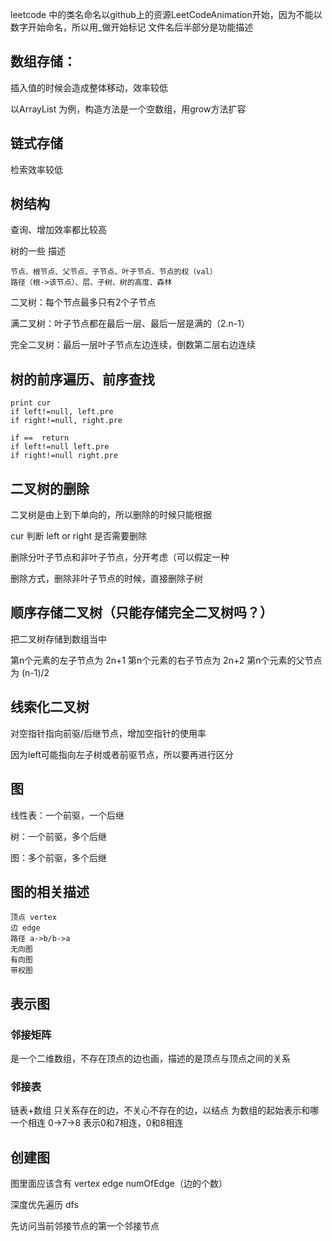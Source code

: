 leetcode 中的类名命名以github上的资源LeetCodeAnimation开始，因为不能以数字开始命名，所以用_做开始标记
文件名后半部分是功能描述

## 数组存储：

插入值的时候会造成整体移动，效率较低

以ArrayList 为例，构造方法是一个空数组，用grow方法扩容

## 链式存储

检索效率较低

## 树结构

查询、增加效率都比较高

树的一些 描述
```
节点、根节点、父节点、子节点、叶子节点、节点的权（val）
路径（根->该节点）、层、子树、树的高度、森林
```

二叉树：每个节点最多只有2个子节点

满二叉树：叶子节点都在最后一层、最后一层是满的（2.n-1）

完全二叉树：最后一层叶子节点左边连续，倒数第二层右边连续

## 树的前序遍历、前序查找

```
print cur
if left!=null, left.pre
if right!=null, right.pre

if ==  return
if left!=null left.pre
if right!=null right.pre
```

## 二叉树的删除

二叉树是由上到下单向的，所以删除的时候只能根据

cur 判断 left or right 是否需要删除

删除分叶子节点和非叶子节点，分开考虑（可以假定一种

删除方式，删除非叶子节点的时候，直接删除子树

## 顺序存储二叉树（只能存储完全二叉树吗？）

把二叉树存储到数组当中

第n个元素的左子节点为 2n+1
第n个元素的右子节点为 2n+2
第n个元素的父节点为 (n-1)/2

## 线索化二叉树

对空指针指向前驱/后继节点，增加空指针的使用率

因为left可能指向左子树或者前驱节点，所以要再进行区分

## 图

线性表：一个前驱，一个后继

树：一个前驱，多个后继

图：多个前驱，多个后继

## 图的相关描述

```
顶点 vertex
边 edge
路径 a->b/b->a
无向图
有向图
带权图
```

## 表示图

### 邻接矩阵 

是一个二维数组，不存在顶点的边也画，描述的是顶点与顶点之间的关系

### 邻接表

链表+数组 只关系存在的边，不关心不存在的边，以结点
为数组的起始表示和哪一个相连
0->7->8 表示0和7相连，0和8相连

## 创建图

图里面应该含有 vertex edge numOfEdge（边的个数）

深度优先遍历 dfs

先访问当前邻接节点的第一个邻接节点

